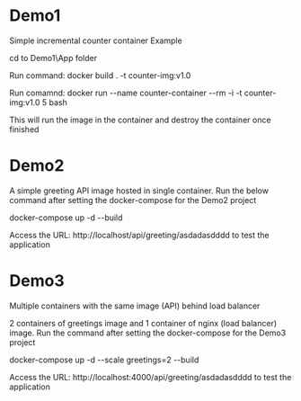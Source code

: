 # Demo1
Simple incremental counter container Example

cd to Demo1\App folder

Run command: docker build . -t counter-img:v1.0

Run comamnd: docker run --name counter-container --rm -i -t counter-img:v1.0 5 bash

This will run the image in the container and destroy the container once finished

# Demo2
A simple greeting API image hosted in single container. Run the below command after setting the docker-compose for the Demo2 project

docker-compose up -d --build

Access the URL: http://localhost/api/greeting/asdadasdddd to test the application

# Demo3
Multiple containers with the same image (API) behind load balancer

2 containers of greetings image and 1 container of nginx (load balancer) image. Run the command after setting the docker-compose for the Demo3 project

docker-compose up -d --scale greetings=2 --build

Access the URL: http://localhost:4000/api/greeting/asdadasdddd to test the application
